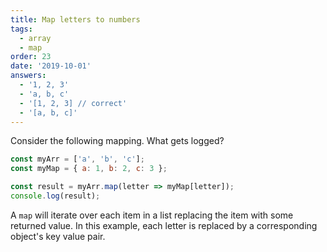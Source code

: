 ```yaml
---
title: Map letters to numbers
tags:
  - array
  - map
order: 23
date: '2019-10-01'
answers:
  - '1, 2, 3'
  - 'a, b, c'
  - '[1, 2, 3] // correct'
  - '[a, b, c]'
---
```


Consider the following mapping. What gets logged?

```javascript
const myArr = ['a', 'b', 'c'];
const myMap = { a: 1, b: 2, c: 3 };

const result = myArr.map(letter => myMap[letter]);
console.log(result);
```

<!-- explanation -->

A `map` will iterate over each item in a list replacing the item with some returned value. In this example, each letter is replaced by a corresponding object's key value pair.
